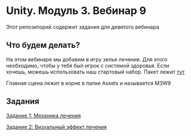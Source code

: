 # Unity. Модуль 3. Вебинар 9

Этот репозиторий содержит задание для девятого вебинара

## Что будем делать?

На этом вебинаре мы добавим в игру зелье лечения. Для этого необходимо, чтобы у тебя был игрок с системой здоровья. Если хочешь, можешь использовать наш стартовый набор. Пакет лежит [тут](https://github.com/copetonrob/YP_Unity_M3_W9/blob/main/M3W9.unitypackage)

Главная сцена лежит в корне в папке Assets и называется M3W9

## Задания

[Задание 1: Механика лечения](/Task1.md)

[Задание 2: Визуальный эффект лечения](/Task2.md)

